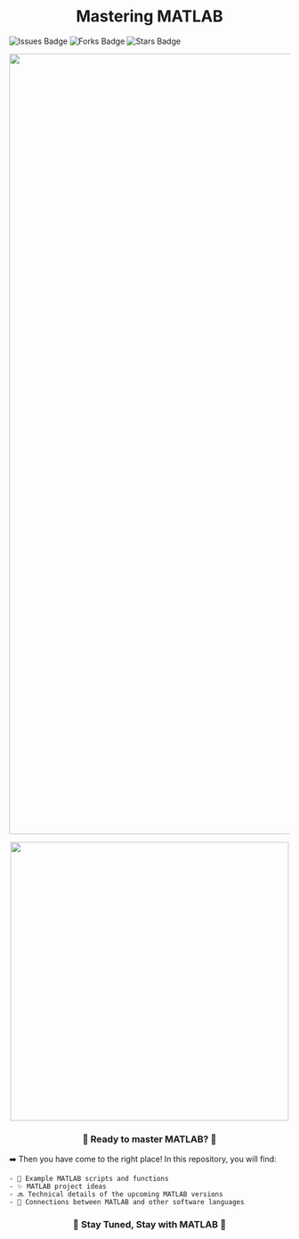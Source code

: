 <h1 align="center">Mastering MATLAB</h1>

![Issues Badge](https://img.shields.io/github/issues/burakozpoyraz/Mastering-MATLAB)
![Forks Badge](https://img.shields.io/github/forks/burakozpoyraz/Mastering-MATLAB)
![Stars Badge](https://img.shields.io/github/stars/burakozpoyraz/Mastering-MATLAB)
<p align="center"><img src="https://user-images.githubusercontent.com/18036489/172574503-bc4cf0e2-f3f2-4e3c-858f-ac59439f4142.jpg" width="1400"</p>
<p align="center"><a href="https://www.instagram.com/masteringmatlab/"><img src="https://user-images.githubusercontent.com/18036489/172586851-39698cb5-4c92-4b23-9743-a1df6f385862.png" width="500"/></a></p>

<h3 align="center">🔢 Ready to master MATLAB? 🔢</h3>

➡️ Then you have come to the right place! In this repository, you will find:

    - 📜 Example MATLAB scripts and functions
    - ✨ MATLAB project ideas
    - 🔜 Technical details of the upcoming MATLAB versions
    - 🔗 Connections between MATLAB and other software languages
    
<h3 align="center">🔶 Stay Tuned, Stay with MATLAB 🔶</h3>
